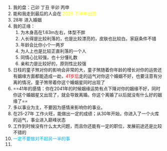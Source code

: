 1. 我的盘：己卯  丁丑  辛卯  丙申 
2. 能和我走到最后的人会在 <font color="#ffff00">2026 下半年出现</font>
3. 28年 进入婚姻
4. 我的正缘：
	1. 为木身高在1.63m左右，体型不胖
	2. 人长得是比较利落的，也是比较漂亮的，皮肤也比较白。家庭条件不错
	3. 年龄会比你小个一两岁
	4. 为人上也是比较正直利落的一个人
	5. 同情心比较强，也十分懂礼数
	6. 亲和力是比较好的，原则性比较强
5. 日柱的童子煞对你的影响会非常的大，童子煞随着你年龄的增长对你的运势还有姻缘方面都能造成一劫，<font color="#ff0000">41岁后</font>走的运气对你这个婚姻不好，也要注意有分离的情况，童子煞带着你这个婚姻星同时出现了
6. ==41年的感情：你在2041年的时候姻缘运势有点下降对你的姻缘不好，同时你这个婚姻星又出现了，就会导致离婚。你这个离婚了以后就没有什么好的姻缘了==
7. 多以事业为主，不要因为感情来影响你的事业。
8. 在25-27年 工作火旺，能做出一定的成绩；从30年开始，你进入了一个火库的运气，事业进入巅峰状态
9. 工作到时候没有什么太大问题，而且你还能有一定的职位，发展前途还是比较不错的
10. <font color="#00b0f0"> 一定不要做对不起另一半的事</font>
11. 